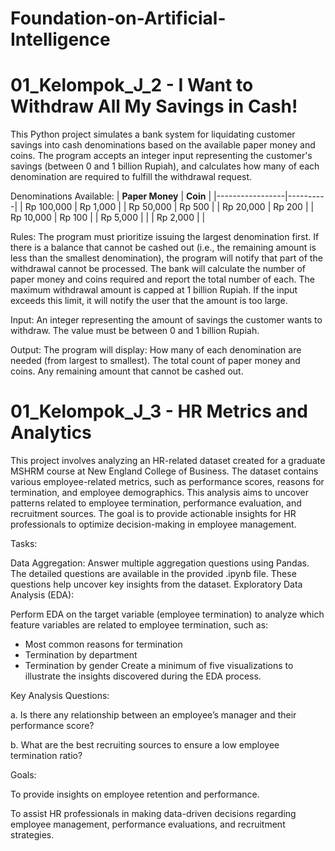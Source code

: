 # Foundation-on-Artificial-Intelligence
# 01_Kelompok_J_2 - I Want to Withdraw All My Savings in Cash!

This Python project simulates a bank system for liquidating customer savings into cash denominations based on the available paper money and coins. The program accepts an integer input representing the customer's savings (between 0 and 1 billion Rupiah), and calculates how many of each denomination are required to fulfill the withdrawal request.

Denominations Available:
| **Paper Money** | **Coin** |
|-----------------|----------|
| Rp 100,000      | Rp 1,000 |
| Rp 50,000       | Rp 500   |
| Rp 20,000       | Rp 200   |
| Rp 10,000       | Rp 100   |
| Rp 5,000        |          |
| Rp 2,000        |          |

Rules:
The program must prioritize issuing the largest denomination first.
If there is a balance that cannot be cashed out (i.e., the remaining amount is less than the smallest denomination), the program will notify that part of the withdrawal cannot be processed.
The bank will calculate the number of paper money and coins required and report the total number of each.
The maximum withdrawal amount is capped at 1 billion Rupiah. If the input exceeds this limit, it will notify the user that the amount is too large.

Input:
An integer representing the amount of savings the customer wants to withdraw. The value must be between 0 and 1 billion Rupiah.

Output:
The program will display:
How many of each denomination are needed (from largest to smallest).
The total count of paper money and coins.
Any remaining amount that cannot be cashed out.

# 01_Kelompok_J_3 - HR Metrics and Analytics

This project involves analyzing an HR-related dataset created for a graduate MSHRM course at New England College of Business. The dataset contains various employee-related metrics, such as performance scores, reasons for termination, and employee demographics. This analysis aims to uncover patterns related to employee termination, performance evaluation, and recruitment sources. The goal is to provide actionable insights for HR professionals to optimize decision-making in employee management.

Tasks:

Data Aggregation:
Answer multiple aggregation questions using Pandas. The detailed questions are available in the provided .ipynb file. These questions help uncover key insights from the dataset.
Exploratory Data Analysis (EDA):

Perform EDA on the target variable (employee termination) to analyze which feature variables are related to employee termination, such as:
- Most common reasons for termination
- Termination by department
- Termination by gender
Create a minimum of five visualizations to illustrate the insights discovered during the EDA process.

Key Analysis Questions:

a. Is there any relationship between an employee’s manager and their performance score?

b. What are the best recruiting sources to ensure a low employee termination ratio?

Goals:

To provide insights on employee retention and performance.

To assist HR professionals in making data-driven decisions regarding employee management, performance evaluations, and recruitment strategies.

